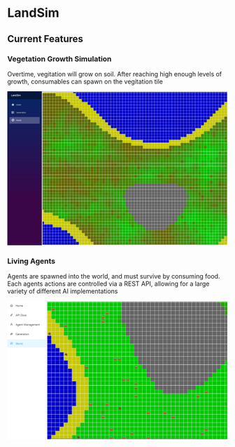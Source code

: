 # LandSim

## Current Features

### Vegetation Growth Simulation

Overtime, vegitation will grow on soil. After reaching high enough levels of growth, consumables can spawn on the vegitation tile

![](https://raw.githubusercontent.com/devyndamonster/LandSim/master/Documentation/Images/LandSim-VegitationGeneration.png)

### Living Agents

Agents are spawned into the world, and must survive by consuming food. Each agents actions are controlled via a REST API, allowing for a large variety of different AI implementations

![](https://raw.githubusercontent.com/devyndamonster/LandSim/master/Documentation/Images/LandSim-Agents.png)
